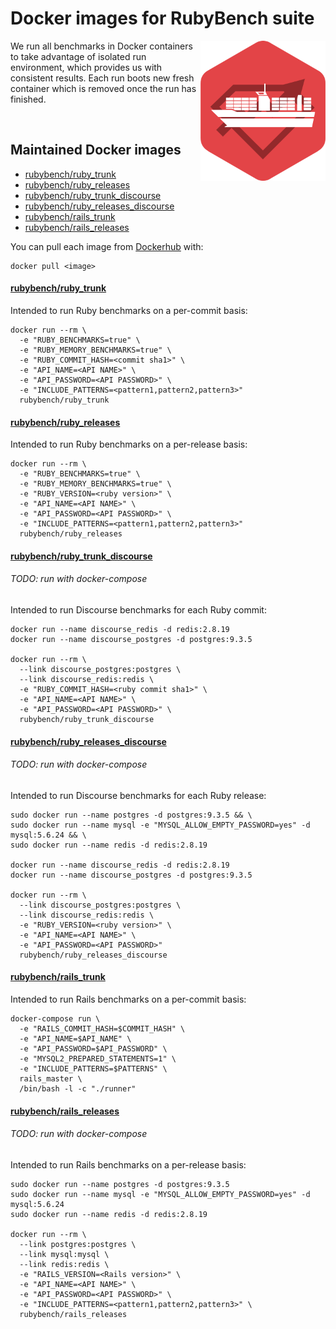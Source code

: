 
# Docker images for RubyBench suite

<img align="right" src="ruby-bench-docker-logo.png" width="200">

We run all benchmarks in Docker containers to take advantage of isolated run environment, which provides us with consistent results.
Each run boots new fresh container which is removed once the run has finished.

<br>

## Maintained Docker images

- [rubybench/ruby_trunk](#rubybenchruby_trunk)
- [rubybench/ruby_releases](#rubybenchruby_releases)
- [rubybench/ruby_trunk_discourse](#rubybenchruby_trunk_discourse)
- [rubybench/ruby_releases_discourse](#rubybenchruby_releases_discourse)
- [rubybench/rails_trunk](#rubybenchrails_trunk)
- [rubybench/rails_releases](#rubybenchrails_releases)

You can pull each image from [Dockerhub](https://hub.docker.com/u/rubybench/) with:
```
docker pull <image>
```

#### [rubybench/ruby_trunk](ruby/ruby_trunk/ruby_benchmarks/Dockerfile)

Intended to run Ruby benchmarks on a per-commit basis:

```
docker run --rm \
  -e "RUBY_BENCHMARKS=true" \
  -e "RUBY_MEMORY_BENCHMARKS=true" \
  -e "RUBY_COMMIT_HASH=<commit sha1>" \
  -e "API_NAME=<API NAME>" \
  -e "API_PASSWORD=<API PASSWORD>" \
  -e "INCLUDE_PATTERNS=<pattern1,pattern2,pattern3>"
  rubybench/ruby_trunk
```

#### [rubybench/ruby_releases](ruby/ruby_releases/ruby_benchmarks/Dockerfile)

Intended to run Ruby benchmarks on a per-release basis:

```
docker run --rm \
  -e "RUBY_BENCHMARKS=true" \
  -e "RUBY_MEMORY_BENCHMARKS=true" \
  -e "RUBY_VERSION=<ruby version>" \
  -e "API_NAME=<API NAME>" \
  -e "API_PASSWORD=<API PASSWORD>" \
  -e "INCLUDE_PATTERNS=<pattern1,pattern2,pattern3>"
  rubybench/ruby_releases
```

#### [rubybench/ruby_trunk_discourse](ruby/ruby_trunk/discourse_benchmarks/Dockerfile)
###### TODO: run with docker-compose

Intended to run Discourse benchmarks for each Ruby commit:

```
docker run --name discourse_redis -d redis:2.8.19
docker run --name discourse_postgres -d postgres:9.3.5

docker run --rm \
  --link discourse_postgres:postgres \
  --link discourse_redis:redis \
  -e "RUBY_COMMIT_HASH=<ruby commit sha1>" \
  -e "API_NAME=<API NAME>" \
  -e "API_PASSWORD=<API PASSWORD>" \
  rubybench/ruby_trunk_discourse
```

#### [rubybench/ruby_releases_discourse](ruby/ruby_releases/discourse_benchmarks/Dockerfile)
###### TODO: run with docker-compose

Intended to run Discourse benchmarks for each Ruby release:

```
sudo docker run --name postgres -d postgres:9.3.5 && \
sudo docker run --name mysql -e "MYSQL_ALLOW_EMPTY_PASSWORD=yes" -d mysql:5.6.24 && \
sudo docker run --name redis -d redis:2.8.19

docker run --name discourse_redis -d redis:2.8.19
docker run --name discourse_postgres -d postgres:9.3.5

docker run --rm \
  --link discourse_postgres:postgres \
  --link discourse_redis:redis \
  -e "RUBY_VERSION=<ruby version>" \
  -e "API_NAME=<API NAME>" \
  -e "API_PASSWORD=<API PASSWORD>"
  rubybench/ruby_releases_discourse
```

#### [rubybench/rails_trunk](rails/master/Dockerfile)

Intended to run Rails benchmarks on a per-commit basis:

```
docker-compose run \
  -e "RAILS_COMMIT_HASH=$COMMIT_HASH" \
  -e "API_NAME=$API_NAME" \
  -e "API_PASSWORD=$API_PASSWORD" \
  -e "MYSQL2_PREPARED_STATEMENTS=1" \
  -e "INCLUDE_PATTERNS=$PATTERNS" \
  rails_master \
  /bin/bash -l -c "./runner"
```

#### [rubybench/rails_releases](rails/release/Dockerfile)
###### TODO: run with docker-compose

Intended to run Rails benchmarks on a per-release basis:

```
sudo docker run --name postgres -d postgres:9.3.5
sudo docker run --name mysql -e "MYSQL_ALLOW_EMPTY_PASSWORD=yes" -d mysql:5.6.24
sudo docker run --name redis -d redis:2.8.19

docker run --rm \
  --link postgres:postgres \
  --link mysql:mysql \
  --link redis:redis \
  -e "RAILS_VERSION=<Rails version>" \
  -e "API_NAME=<API NAME>" \
  -e "API_PASSWORD=<API PASSWORD>" \
  -e "INCLUDE_PATTERNS=<pattern1,pattern2,pattern3>" \
  rubybench/rails_releases
```
